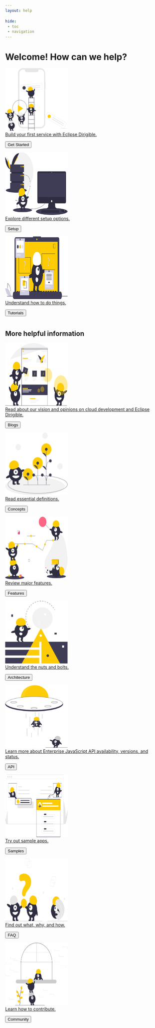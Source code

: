 ```yaml
---
layout: help

hide: 
 - toc
 - navigation
---
```


# Welcome! How can we help?


<div class="row">
  <div class="column">
    <a href="development">
		<div class="card">
			<div class="container">
			<img src="images/homepage/getting-started.svg" alt="Get Started" style="width:200px;height:200px">
			<div class="overlay">Build your first service with Eclipse Dirigible.</div>
			</div>
		<p><button>Get Started</button></p>
		</div>
	</a>
  </div>
  <div class="column">
    <a href="setup">
		<div class="card">
			<div class="container">
			<img src="images/homepage/setup.svg" alt="Setup" style="width:200px;height:200px">
			<div class="overlay">Explore different setup options.</div>
			</div>
		<p><button>Setup</button></p>
		</div>
	</a>
  </div>
  <div class="column">
    <a href="../samples/tutorials/contributing-to-ide-modules/">
		<div class="card">
			<div class="container">
			<img src="images/homepage/tutorials.svg" alt="Tutorials" style="width:200px;height:200px">
			<div class="overlay">Understand how to do things.</div>
			</div>
		<p><button>Tutorials</button></p>
		</div>
	</a>
  </div> 
</div>

## More helpful information

<div class="row">
  <div class="column">
    <a href="../blogs/">
		<div class="card">
			<div class="container">
			<img src="images/homepage/blogs.svg" alt="Blogs" style="width:200px;height:200px">
			<div class="overlay">Read about our vision and opinions on cloud development and Eclipse Dirigible.</div>
			</div>
		<p><button>Blogs</button></p>
		</div>
	</a>
  </div> 
  <div class="column">
    <a href="development/concepts">
		<div class="card">
			<div class="container">
			<img src="images/homepage/concepts.svg" alt="Concepts" style="width:200px;height:200px">
			<div class="overlay">Read essential definitions.</div>
			</div>
		<p><button>Concepts</button></p>
		</div>
	</a>
  </div>  
  <div class="column">
    <a href="overview/features">
		<div class="card">
			<div class="container">
			<img src="images/homepage/features.svg" alt="Features" style="width:200px;height:200px">
			<div class="overlay">Review major features.</div>
			</div>
		<p><button>Features</button></p>
		</div>
	</a>
  </div> 
  <div class="column">
    <a href="overview/architecture">
		<div class="card">
			<div class="container">
			<img src="images/homepage/architecture.svg" alt="Architecture" style="width:200px;height:200px">
			<div class="overlay">Understand the nuts and bolts.</div>
			</div>
		<p><button>Architecture</button></p>
		</div>
	</a>
  </div>
  <div class="column">
    <a href="https://www.dirigible.io/api/">
		<div class="card">
			<div class="container">
			<img src="images/homepage/api.svg" alt="API" style="width:200px;height:200px">
			<div class="overlay">Learn more about Enterprise JavaScript API availability, versions, and status.</div>
			</div>
		<p><button>API</button></p>
		</div>
	</a>
  </div>
  <div class="column">
    <a href="https://www.dirigible.io/samples/">
		<div class="card">
			<div class="container">
			<img src="images/homepage/samples.svg" alt="Samples" style="width:200px;height:200px">
			<div class="overlay">Try out sample apps.</div>
			</div>
		<p><button>Samples</button></p>
		</div>
	</a>
  </div>
  <div class="column">
	<a href="overview/faq">
		<div class="card">
			<div class="container">
			<img src="images/homepage/faq.svg" alt="FAQ" style="width:200px;height:200px">
			<div class="overlay">Find out what, why, and how.</div>
			</div>
		<p><button>FAQ</button></p>
		</div>
	</a>
  </div>
  <div class="column">
	<a href="community">
		<div class="card">
			<div class="container">
			<img src="images/homepage/community.svg" alt="Community" style="width:200px;height:200px">
			<div class="overlay">Learn how to contribute.</div>
			</div>
		<p><button>Community</button></p>
		</div>
	</a>
  </div>
</div>

